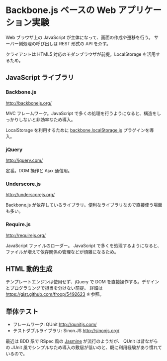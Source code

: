 Backbone.js ベースの Web アプリケーション実験
====================

Web ブラウザ上の JavaScript が主体になって、画面の作成や遷移を行う。
サーバー側処理の呼び出しは REST 形式の API を介す。

クライアントは HTML5 対応のモダンブラウザが前提。LocalStorage を活用するため。


JavaScript ライブラリ
--------------------

### Backbone.js

http://backbonejs.org/

MVC フレームワーク。JavaScript で多くの処理を行うようになると、構造をしっかりしないと非効率なため導入。

LocalStorage を利用するために [backbone.localStorage.js](https://github.com/jeromegn/Backbone.localStorage) プラグインを導入。


### jQuery

http://jquery.com/

定番。DOM 操作と Ajax 通信用。


### Underscore.js

http://underscorejs.org/

Backbone.js が依存しているライブラリ。便利なライブラリなので直接使う場面も多い。


### Require.js

http://requirejs.org/

JavaScript ファイルのローダー。
JavaScript で多くを処理するようになると、ファイルが増えて依存関係の管理などが煩雑になるため。


HTML 動的生成
--------------------

テンプレートエンジンは使用せず、jQuery で DOM を直接操作する。デザインとプログラミングで担当を分けない前提。
詳細は https://gist.github.com/froop/5492623 を参照。


単体テスト
--------------------

* フレームワーク: QUnit http://qunitjs.com/
* テストダブルライブラリ: Sinon.JS http://sinonjs.org/

最近は BDD 系で RSpec 風の [Jasmine](http://pivotal.github.io/jasmine/) が流行のようだが、
QUnit は昔ながらの JUnit 風でシンプルなため導入の敷居が低いのと、既に利用経験があり慣れているので。
